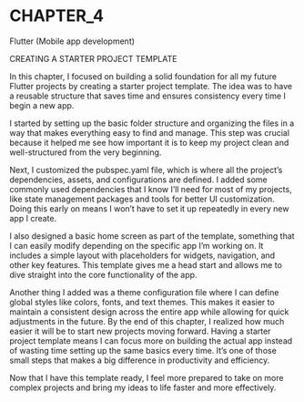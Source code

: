 # CHAPTER_4
Flutter (Mobile app development)

CREATING A STARTER  PROJECT  TEMPLATE

In this chapter, I focused on building a solid foundation for all my future Flutter projects by creating a starter project template. The idea was to have a reusable structure that saves time and ensures consistency every time I begin a new app.

I started by setting up the basic folder structure and organizing the files in a way that makes everything easy to find 
and manage. This step was crucial because it helped me see how important it is to keep my project clean and well-structured from the very beginning.


Next, I customized the pubspec.yaml file, which is where all the project’s dependencies, assets, and configurations are defined. I added some commonly used dependencies that I know I’ll need for most of my projects, like state management packages and tools for better UI customization. Doing this early on means I won’t have to set it up repeatedly in every new app I create.

I also designed a basic home screen as part of the template, something that I can easily modify depending on the specific app I’m working on. It includes a simple layout with placeholders for widgets, navigation, and other key features. This template gives me a head start and allows me to dive straight into the core functionality of the app.

Another thing I added was a theme configuration file where I can define global styles like colors, fonts, and text themes. This makes it easier to maintain a consistent design across the entire app while allowing for quick adjustments in the future.
By the end of this chapter, I realized how much easier it will be to start new projects moving forward. Having a starter project template means I can focus more on building the actual app instead of wasting time setting up the same basics every time. It’s one of those small steps that makes a big difference in productivity and efficiency.


Now that I have this template ready, I feel more prepared to take on more complex projects and bring my ideas to life faster and more effectively.
